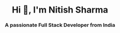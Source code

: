 <h1 align="center">Hi 👋, I'm Nitish Sharma</h1>
<h3 align="center">A passionate Full Stack Developer from India</h3>
